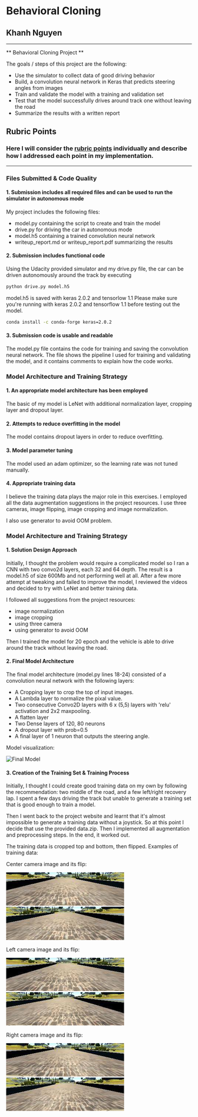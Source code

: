 # **Behavioral Cloning** 

## Khanh Nguyen


---

** Behavioral Cloning Project **

The goals / steps of this project are the following:
* Use the simulator to collect data of good driving behavior
* Build, a convolution neural network in Keras that predicts steering angles from images
* Train and validate the model with a training and validation set
* Test that the model successfully drives around track one without leaving the road
* Summarize the results with a written report

## Rubric Points
### Here I will consider the [rubric points](https://review.udacity.com/#!/rubrics/432/view) individually and describe how I addressed each point in my implementation.  

---
### Files Submitted & Code Quality

#### 1. Submission includes all required files and can be used to run the simulator in autonomous mode

My project includes the following files:
* model.py containing the script to create and train the model
* drive.py for driving the car in autonomous mode
* model.h5 containing a trained convolution neural network 
* writeup_report.md or writeup_report.pdf summarizing the results

#### 2. Submission includes functional code
Using the Udacity provided simulator and my drive.py file, the car can be driven autonomously around the track by executing 
```sh
python drive.py model.h5
```

model.h5 is saved with keras 2.0.2 and tensorlow 1.1 Please make sure you're running with keras 2.0.2 and tensorflow 1.1 before testing out the model. 

```sh
conda install -c conda-forge keras=2.0.2
```

#### 3. Submission code is usable and readable

The model.py file contains the code for training and saving the convolution neural network. The file shows the pipeline I used for training and validating the model, and it contains comments to explain how the code works.

### Model Architecture and Training Strategy

#### 1. An appropriate model architecture has been employed

The basic of my model is LeNet with additional normalization layer, cropping layer and dropout layer.


#### 2. Attempts to reduce overfitting in the model

The model contains dropout layers in order to reduce overfitting.

#### 3. Model parameter tuning

The model used an adam optimizer, so the learning rate was not tuned manually.

#### 4. Appropriate training data

I believe the training data plays the major role in this exercises. I employed all the data augmentation suggestions in the project resources. I use three cameras, image flipping, image cropping and image normalization.

I also use generator to avoid OOM problem. 

### Model Architecture and Training Strategy

#### 1. Solution Design Approach

Initially, I thought the problem would require a complicated model so I ran a CNN with two convo2d layers, each 32 and 64 depth. The result is a model.h5 of size 600Mb and not performing well at all. After a few more attempt at tweaking and failed to improve the model, I reviewed the videos and decided to try with LeNet and better training data. 

I followed all suggestions from the project resources:

- image normalization
- image cropping
- using three camera
- using generator to avoid OOM

Then I trained the model for 20 epoch and the vehicle is able to drive around the track without leaving the road.

#### 2. Final Model Architecture

The final model architecture (model.py lines 18-24) consisted of a convolution neural network with the following layers:
- A Cropping layer to crop the top of input images.
- A Lambda layer to normalize the pixal value.
- Two consecutive Convo2D layers with 6 x (5,5) layers with 'relu' activation and 2x2 maxpooling.
- A flatten layer
- Two Dense layers of 120, 80 neurons
- A dropout layer with prob=0.5
- A final layer of 1 neuron that outputs the steering angle. 

Model visualization:

![Final Model](images/model.png "Model description")


#### 3. Creation of the Training Set & Training Process

Initially, I thought I could create good training data on my own by following the recommendation: two middle of the road, and a few left/right recovery lap. I spent a few days driving the track but unable to generate a training set that is good enough to train a model. 

Then I went back to the project website and learnt that it's almost impossible to generate a training data without a joystick. So at this point I decide that use the provided data.zip. Then I implemented all augmentation and preprocessing steps. In the end, it worked out. 

The training data is cropped top and bottom, then flipped. Examples of training data:

Center camera image and its flip:

![Center camera](examples/center_2016_12_01_13_30_48_287_crop.jpg "original")
![Center camera](examples/center_2016_12_01_13_30_48_287_flip.jpg "flip")

Left camera image and its flip:

![Center camera](examples/left_2016_12_01_13_30_48_287_crop.jpg "original")
![Center camera](examples/left_2016_12_01_13_30_48_287_flip.jpg "flip")

Right camera image and its flip:

![Center camera](examples/right_2016_12_01_13_30_48_287_crop.jpg "original")
![Center camera](examples/right_2016_12_01_13_30_48_287_flip.jpg "flip")
